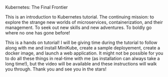 Kubernetes: The Final Frontier 

This is an introduction to Kubernetes tutorial. The continuing mission: to explore the strange new worlds of microservices, containerization, and their management. To seek out new skills and new adventures. To boldly go where no one has gone before!

This is a hands on tutorial! I will be giving time during the tutorial to follow along with me and install MiniKube, create a sample deployement, create a docker image, and launch a web application. It might not be possible for you to do all these things in real-time with me (as installation can always take a long time!), but the video will be available and these instructions will walk you through. Thank you and see you in the stars! 


